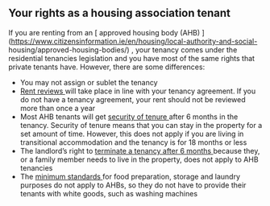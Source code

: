 ##  Your rights as a housing association tenant

If you are renting from an [ approved housing body (AHB)
](https://www.citizensinformation.ie/en/housing/local-authority-and-social-
housing/approved-housing-bodies/) , your tenancy comes under the residential
tenancies legislation and you have most of the same rights that private
tenants have. However, there are some differences:

  * You may not assign or sublet the tenancy 
  * [ Rent reviews ](https://www.rtb.ie/during-a-tenancy/approved-housing-bodies-rent-reviews) will take place in line with your tenancy agreement. If you do not have a tenancy agreement, your rent should not be reviewed more than once a year 
  * Most AHB tenants will get [ security of tenure ](https://www.citizensinformation.ie/en/housing/renting-a-home/tenants-rights-and-responsibilities/types-of-tenancy/) after 6 months in the tenancy. Security of tenure means that you can stay in the property for a set amount of time. However, this does not apply if you are living in transitional accommodation and the tenancy is for 18 months or less 
  * The landlord’s right to [ terminate a tenancy after 6 months ](https://www.citizensinformation.ie/en/housing/renting-a-home/tenants-rights-and-responsibilities/if-your-landlord-wants-you-to-leave/) because they, or a family member needs to live in the property, does not apply to AHB tenancies 
  * The [ minimum standards ](https://www.citizensinformation.ie/en/housing/renting-a-home/tenants-rights-and-responsibilities/minimum-standards-for-rented-homes/) for food preparation, storage and laundry purposes do not apply to AHBs, so they do not have to provide their tenants with white goods, such as washing machines 
